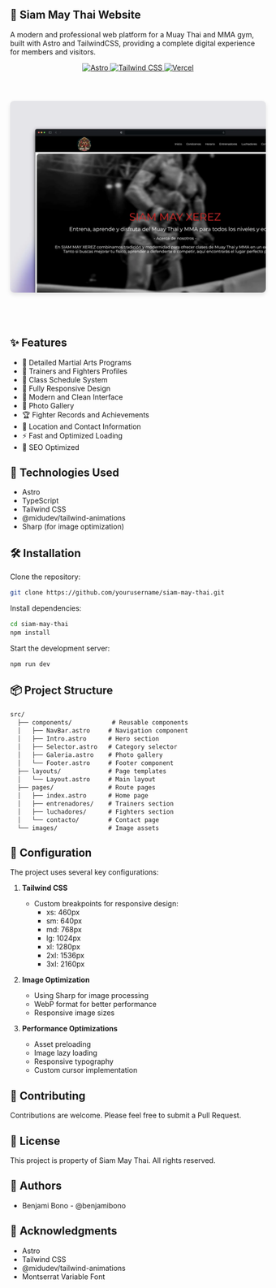 ## 🥊 Siam May Thai Website

A modern and professional web platform for a Muay Thai and MMA gym, built with Astro and TailwindCSS, providing a complete digital experience for members and visitors.

<div align="center">
  <a href="https://astro.build" target="_blank">
    <img src="https://img.shields.io/badge/Astro-BC52EE?style=for-the-badge&logo=astro&logoColor=white" alt="Astro" />
  </a>
  <a href="https://tailwindcss.com" target="_blank">
    <img src="https://img.shields.io/badge/Tailwind_CSS-38B2AC?style=for-the-badge&logo=tailwind-css&logoColor=white" alt="Tailwind CSS" />
  </a>
  <a href="https://vercel.com" target="_blank">
    <img src="https://img.shields.io/badge/Vercel-000000?style=for-the-badge&logo=vercel&logoColor=white" alt="Vercel" />
  </a>
</div>

<br />

<div align="center">
  <div style="display: flex; justify-content: center; gap: 20px; margin: 40px 0;">
    <img src="public/preview.webp" alt="Dental Barcelo Desktop Version" width="100%" style="border-radius: 8px; box-shadow: 0 4px 8px rgba(0,0,0,0.1);" />
  </div>
</div>

<br />

## ✨ Features

- 🥋 Detailed Martial Arts Programs
- 👥 Trainers and Fighters Profiles
- 📅 Class Schedule System
- 📱 Fully Responsive Design
- 🎨 Modern and Clean Interface
- 📸 Photo Gallery
- 🏆 Fighter Records and Achievements
- 📍 Location and Contact Information
- ⚡ Fast and Optimized Loading
- 🎯 SEO Optimized

## 🚀 Technologies Used

- Astro
- TypeScript
- Tailwind CSS
- @midudev/tailwind-animations
- Sharp (for image optimization)

## 🛠️ Installation

Clone the repository:

```bash
git clone https://github.com/yourusername/siam-may-thai.git
```

Install dependencies:

```bash
cd siam-may-thai
npm install
```

Start the development server:

```bash
npm run dev
```

## 📦 Project Structure

```
src/
  ├── components/           # Reusable components
  │   ├── NavBar.astro     # Navigation component
  │   ├── Intro.astro      # Hero section
  │   ├── Selector.astro   # Category selector
  │   ├── Galeria.astro    # Photo gallery
  │   └── Footer.astro     # Footer component
  ├── layouts/             # Page templates
  │   └── Layout.astro     # Main layout
  ├── pages/               # Route pages
  │   ├── index.astro      # Home page
  │   ├── entrenadores/    # Trainers section
  │   ├── luchadores/      # Fighters section
  │   └── contacto/        # Contact page
  └── images/              # Image assets
```

## 🔧 Configuration

The project uses several key configurations:

1. **Tailwind CSS**

   - Custom breakpoints for responsive design:
     - xs: 460px
     - sm: 640px
     - md: 768px
     - lg: 1024px
     - xl: 1280px
     - 2xl: 1536px
     - 3xl: 2160px

2. **Image Optimization**

   - Using Sharp for image processing
   - WebP format for better performance
   - Responsive image sizes

3. **Performance Optimizations**
   - Asset preloading
   - Image lazy loading
   - Responsive typography
   - Custom cursor implementation

## 🤝 Contributing

Contributions are welcome. Please feel free to submit a Pull Request.

## 📄 License

This project is property of Siam May Thai. All rights reserved.

## 👥 Authors

- Benjami Bono - @benjamibono

## 🙏 Acknowledgments

- Astro
- Tailwind CSS
- @midudev/tailwind-animations
- Montserrat Variable Font
